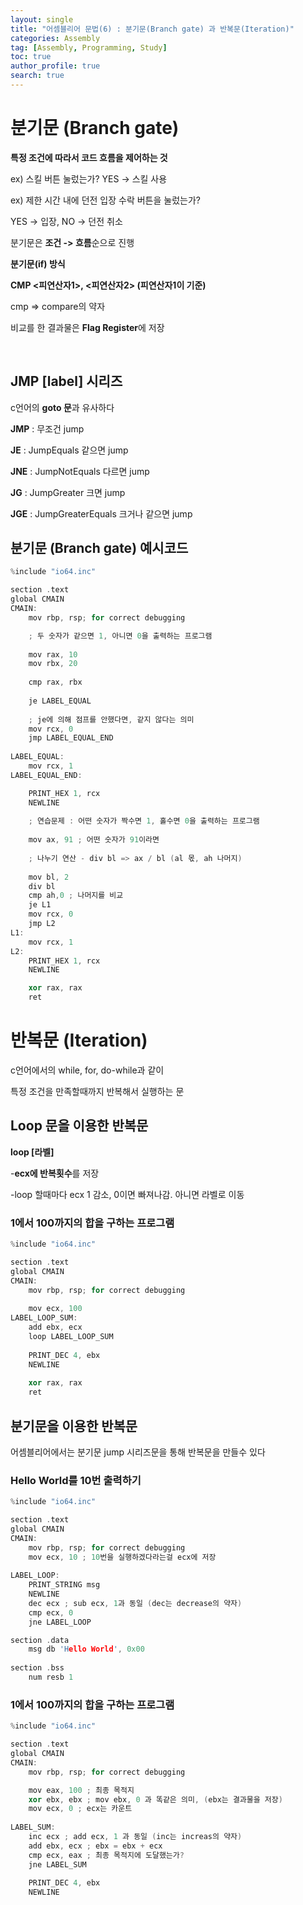 ```yaml
---
layout: single
title: "어셈블리어 문법(6) : 분기문(Branch gate) 과 반복문(Iteration)"
categories: Assembly
tag: [Assembly, Programming, Study]
toc: true
author_profile: true
search: true
---
```



# 분기문 (Branch gate)

**특정 조건에 따라서 코드 흐름을 제어하는 것**

ex) 스킬 버튼 눌렀는가? YES -> 스킬 사용

ex) 제한 시간 내에 던전 입장 수락 버튼을 눌렀는가?

YES -> 입장, NO -> 던전 취소

분기문은 **조건 -> 흐름**순으로 진행



**분기문(if) 방식**

**CMP <피연산자1>, <피연산자2> (피연산자1이 기준)**

cmp => compare의 약자



비교를 한 결과물은 **Flag Register**에 저장

​    

## JMP [label] 시리즈

c언어의 **goto 문**과 유사하다

**JMP** : 무조건 jump

**JE** : JumpEquals 같으면 jump

**JNE** : JumpNotEquals 다르면 jump

**JG** : JumpGreater 크면 jump

**JGE** : JumpGreaterEquals 크거나 같으면 jump



## 분기문 (Branch gate) 예시코드

```c++
%include "io64.inc"

section .text
global CMAIN
CMAIN:
    mov rbp, rsp; for correct debugging

    ; 두 숫자가 같으면 1, 아니면 0을 출력하는 프로그램
    
    mov rax, 10
    mov rbx, 20
    
    cmp rax, rbx
    
    je LABEL_EQUAL
    
    ; je에 의해 점프를 안했다면, 같지 않다는 의미
    mov rcx, 0
    jmp LABEL_EQUAL_END
    
LABEL_EQUAL:
    mov rcx, 1
LABEL_EQUAL_END:

    PRINT_HEX 1, rcx
    NEWLINE
  
    ; 연습문제 : 어떤 숫자가 짝수면 1, 홀수면 0을 출력하는 프로그램
    
    mov ax, 91 ; 어떤 숫자가 91이라면
    
    ; 나누기 연산 - div bl => ax / bl (al 몫, ah 나머지)
    
    mov bl, 2
    div bl
    cmp ah,0 ; 나머지를 비교
    je L1
    mov rcx, 0
    jmp L2
L1:
    mov rcx, 1
L2:
    PRINT_HEX 1, rcx
    NEWLINE

    xor rax, rax
    ret
```



# 반복문 (Iteration)

c언어에서의 while, for, do-while과 같이

특정 조건을 만족할때까지 반복해서 실행하는 문



## Loop 문을 이용한 반복문

**loop [라벨]**

-**ecx에 반복횟수**를 저장

-loop 할때마다 ecx 1 감소, 0이면 빠져나감. 아니면 라벨로 이동



### 1에서 100까지의 합을 구하는 프로그램

```c++
%include "io64.inc"

section .text
global CMAIN
CMAIN:
    mov rbp, rsp; for correct debugging
        
    mov ecx, 100
LABEL_LOOP_SUM:
    add ebx, ecx
    loop LABEL_LOOP_SUM
    
    PRINT_DEC 4, ebx
    NEWLINE
    
    xor rax, rax
    ret
```



## 분기문을 이용한 반복문

어셈블리어에서는 분기문 jump 시리즈문을 통해 반복문을 만들수 있다



### Hello World를 10번 출력하기

```c++
%include "io64.inc"

section .text
global CMAIN
CMAIN:
    mov rbp, rsp; for correct debugging   
    mov ecx, 10 ; 10번을 실행하겠다라는걸 ecx에 저장
    
LABEL_LOOP:
    PRINT_STRING msg
    NEWLINE
    dec ecx ; sub ecx, 1과 동일 (dec는 decrease의 약자)
    cmp ecx, 0
    jne LABEL_LOOP

section .data
    msg db 'Hello World', 0x00
    
section .bss
    num resb 1
```



### 1에서 100까지의 합을 구하는 프로그램

```c++
%include "io64.inc"

section .text
global CMAIN
CMAIN:
    mov rbp, rsp; for correct debugging

    mov eax, 100 ; 최종 목적지
    xor ebx, ebx ; mov ebx, 0 과 똑같은 의미, (ebx는 결과물을 저장)
    mov ecx, 0 ; ecx는 카운트
    
LABEL_SUM:
    inc ecx ; add ecx, 1 과 동일 (inc는 increas의 약자)
    add ebx, ecx ; ebx = ebx + ecx
    cmp ecx, eax ; 최종 목적지에 도달했는가?
    jne LABEL_SUM
    
    PRINT_DEC 4, ebx
    NEWLINE
```





